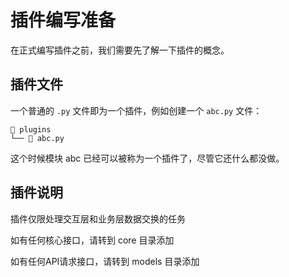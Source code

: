 # 插件编写准备

在正式编写插件之前，我们需要先了解一下插件的概念。

## 插件文件

一个普通的 `.py` 文件即为一个插件，例如创建一个 `abc.py` 文件：

```
📂 plugins
└── 📜 abc.py
```

这个时候模块 abc 已经可以被称为一个插件了，尽管它还什么都没做。

## 插件说明

插件仅限处理交互层和业务层数据交换的任务

如有任何核心接口，请转到 core 目录添加

如有任何API请求接口，请转到 models 目录添加
